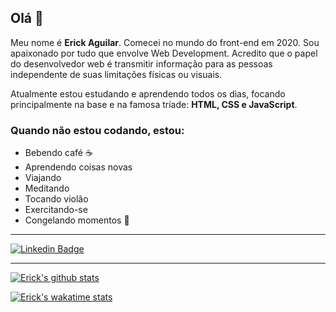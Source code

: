 ## Olá 👋

Meu nome é **Erick Aguilar**. Comecei no mundo do front-end em 2020. Sou apaixonado por tudo que envolve Web Development. Acredito que o papel do desenvolvedor web é transmitir informação para as pessoas independente de suas limitações físicas ou visuais.

Atualmente estou estudando e aprendendo todos os dias, focando principalmente na base e na famosa tríade: **HTML, CSS e JavaScript**.

### Quando não estou codando, estou:
- Bebendo café ☕
- Aprendendo coisas novas
- Viajando
- Meditando
- Tocando violão
- Exercitando-se
- Congelando momentos 📸

---
[![Linkedin Badge](https://img.shields.io/badge/-LinkedIn-blue?style=flat-square&logo=Linkedin&logoColor=white&link=https://www.linkedin.com/in/aguilar-erick/)](https://www.linkedin.com/in/aguilar-erick)

___

[![Erick's github stats](https://github-readme-stats.vercel.app/api?username=ericksvaguilar)](https://github.com/anuraghazra/github-readme-stats)

[![Erick's wakatime stats](https://github-readme-stats.vercel.app/api/wakatime?username=ericksvaguilar)](https://github.com/anuraghazra/github-readme-stats)

